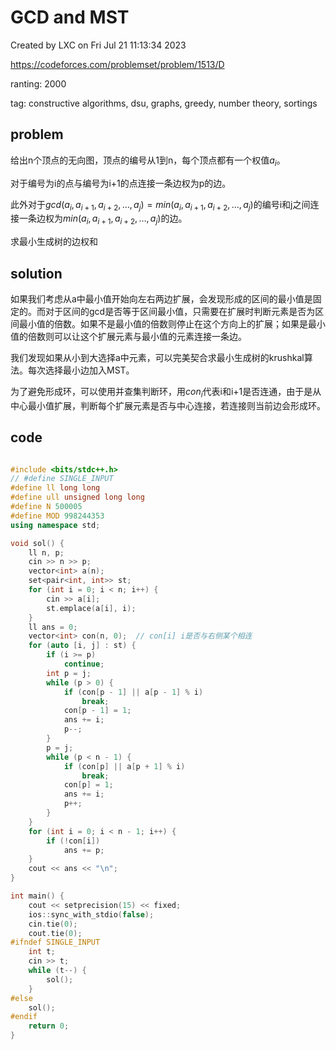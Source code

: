 # GCD and MST

Created by LXC on Fri Jul 21 11:13:34 2023

https://codeforces.com/problemset/problem/1513/D

ranting: 2000

tag: constructive algorithms, dsu, graphs, greedy, number theory, sortings

## problem

给出n个顶点的无向图，顶点的编号从1到n，每个顶点都有一个权值$a_i$。

对于编号为i的点与编号为i+1的点连接一条边权为p的边。

此外对于$gcd(a_i, a_{i+1}, a_{i+2}, \dots, a_{j}) = min(a_i, a_{i+1}, a_{i+2}, \dots, a_j)$的编号i和j之间连接一条边权为$min(a_i, a_{i+1}, a_{i+2}, \dots, a_j)$的边。

求最小生成树的边权和

## solution

如果我们考虑从a中最小值开始向左右两边扩展，会发现形成的区间的最小值是固定的。而对于区间的gcd是否等于区间最小值，只需要在扩展时判断元素是否为区间最小值的倍数。如果不是最小值的倍数则停止在这个方向上的扩展；如果是最小值的倍数则可以让这个扩展元素与最小值的元素连接一条边。

我们发现如果从小到大选择a中元素，可以完美契合求最小生成树的krushkal算法。每次选择最小边加入MST。

为了避免形成环，可以使用并查集判断环，用$con_i$代表i和i+1是否连通，由于是从中心最小值扩展，判断每个扩展元素是否与中心连接，若连接则当前边会形成环。



## code

``` cpp

#include <bits/stdc++.h>
// #define SINGLE_INPUT
#define ll long long
#define ull unsigned long long
#define N 500005
#define MOD 998244353
using namespace std;

void sol() {
    ll n, p;
    cin >> n >> p;
    vector<int> a(n);
    set<pair<int, int>> st;
    for (int i = 0; i < n; i++) {
        cin >> a[i];
        st.emplace(a[i], i);
    }
    ll ans = 0;
    vector<int> con(n, 0);  // con[i] i是否与右侧某个相连
    for (auto [i, j] : st) {
        if (i >= p)
            continue;
        int p = j;
        while (p > 0) {
            if (con[p - 1] || a[p - 1] % i)
                break;
            con[p - 1] = 1;
            ans += i;
            p--;
        }
        p = j;
        while (p < n - 1) {
            if (con[p] || a[p + 1] % i)
                break;
            con[p] = 1;
            ans += i;
            p++;
        }
    }
    for (int i = 0; i < n - 1; i++) {
        if (!con[i])
            ans += p;
    }
    cout << ans << "\n";
}

int main() {
    cout << setprecision(15) << fixed;
    ios::sync_with_stdio(false);
    cin.tie(0);
    cout.tie(0);
#ifndef SINGLE_INPUT
    int t;
    cin >> t;
    while (t--) {
        sol();
    }
#else
    sol();
#endif
    return 0;
}

```
